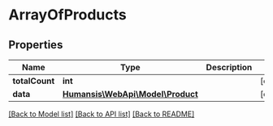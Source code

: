 # ArrayOfProducts

## Properties
Name | Type | Description | Notes
------------ | ------------- | ------------- | -------------
**totalCount** | **int** |  | [optional] 
**data** | [**Humansis\WebApi\Model\Product**](Product.md) |  | [optional] 

[[Back to Model list]](../README.md#documentation-for-models) [[Back to API list]](../README.md#documentation-for-api-endpoints) [[Back to README]](../README.md)


